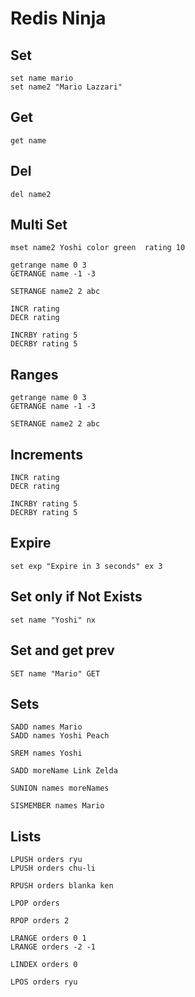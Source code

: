 # Redis Ninja


## Set

```redis 
set name mario
set name2 "Mario Lazzari"
```

## Get

```redis 
get name
```

## Del

```redis 
del name2
```

## Multi Set

```redis 
mset name2 Yoshi color green  rating 10

getrange name 0 3
GETRANGE name -1 -3

SETRANGE name2 2 abc 

INCR rating 
DECR rating 

INCRBY rating 5
DECRBY rating 5
```

## Ranges

```redis 
getrange name 0 3
GETRANGE name -1 -3

SETRANGE name2 2 abc 
```

## Increments
```redis 
INCR rating 
DECR rating 

INCRBY rating 5
DECRBY rating 5
```

## Expire
```redis 
set exp "Expire in 3 seconds" ex 3
```

## Set only if Not Exists
```redis 
set name "Yoshi" nx
```

## Set and get prev
```redis 
SET name "Mario" GET
```

## Sets 
```redis 
SADD names Mario
SADD names Yoshi Peach

SREM names Yoshi

SADD moreName Link Zelda

SUNION names moreNames

SISMEMBER names Mario

```

## Lists

```redis 
LPUSH orders ryu
LPUSH orders chu-li

RPUSH orders blanka ken

LPOP orders

RPOP orders 2

LRANGE orders 0 1
LRANGE orders -2 -1

LINDEX orders 0

LPOS orders ryu
```